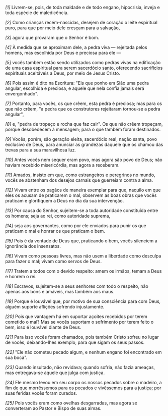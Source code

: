 *[1]* Livrem-se, pois, de toda maldade e de todo engano, hipocrisia, inveja e toda espécie de maledicência.

*[2]* Como crianças recém-nascidas, desejem de coração o leite espiritual puro, para que por meio dele cresçam para a salvação,

*[3]* agora que provaram que o Senhor é bom.

*[4]* À medida que se aproximam dele, a pedra viva — rejeitada pelos homens, mas escolhida por Deus e preciosa para ele —

*[5]* vocês também estão sendo utilizados como pedras vivas na edificação de uma casa espiritual para serem sacerdócio santo, oferecendo sacrifícios espirituais aceitáveis a Deus, por meio de Jesus Cristo.

*[6]* Pois assim é dito na Escritura: "Eis que ponho em Sião uma pedra angular, escolhida e preciosa, e aquele que nela confia jamais será envergonhado".

*[7]* Portanto, para vocês, os que crêem, esta pedra é preciosa; mas para os que não crêem, "a pedra que os construtores rejeitaram tornou-se a pedra angular",

*[8]* e, "pedra de tropeço e rocha que faz cair". Os que não crêem tropeçam, porque desobedecem à mensagem; para o que também foram destinados.

*[9]* Vocês, porém, são geração eleita, sacerdócio real, nação santa, povo exclusivo de Deus, para anunciar as grandezas daquele que os chamou das trevas para a sua maravilhosa luz.

*[10]* Antes vocês nem sequer eram povo, mas agora são povo de Deus; não haviam recebido misericórdia, mas agora a receberam.

*[11]* Amados, insisto em que, como estrangeiros e peregrinos no mundo, vocês se abstenham dos desejos carnais que guerreiam contra a alma.

*[12]* Vivam entre os pagãos de maneira exemplar para que, naquilo em que eles os acusam de praticarem o mal, observem as boas obras que vocês praticam e glorifiquem a Deus no dia da sua intervenção.

*[13]* Por causa do Senhor, sujeitem-se a toda autoridade constituída entre os homens; seja ao rei, como autoridade suprema,

*[14]* seja aos governantes, como por ele enviados para punir os que praticam o mal e honrar os que praticam o bem.

*[15]* Pois é da vontade de Deus que, praticando o bem, vocês silenciem a ignorância dos insensatos.

*[16]* Vivam como pessoas livres, mas não usem a liberdade como desculpa para fazer o mal; vivam como servos de Deus.

*[17]* Tratem a todos com o devido respeito: amem os irmãos, temam a Deus e honrem o rei.

*[18]* Escravos, sujeitem-se a seus senhores com todo o respeito, não apenas aos bons e amáveis, mas também aos maus.

*[19]* Porque é louvável que, por motivo de sua consciência para com Deus, alguém suporte aflições sofrendo injustamente.

*[20]* Pois que vantagem há em suportar açoites recebidos por terem cometido o mal? Mas se vocês suportam o sofrimento por terem feito o bem, isso é louvável diante de Deus.

*[21]* Para isso vocês foram chamados, pois também Cristo sofreu no lugar de vocês, deixando-lhes exemplo, para que sigam os seus passos.

*[22]* "Ele não cometeu pecado algum, e nenhum engano foi encontrado em sua boca".

*[23]* Quando insultado, não revidava; quando sofria, não fazia ameaças, mas entregava-se àquele que julga com justiça.

*[24]* Ele mesmo levou em seu corpo os nossos pecados sobre o madeiro, a fim de que morrêssemos para os pecados e vivêssemos para a justiça; por suas feridas vocês foram curados.

*[25]* Pois vocês eram como ovelhas desgarradas, mas agora se converteram ao Pastor e Bispo de suas almas.

